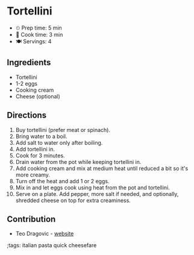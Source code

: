 # Tortellini

- ⏲ Prep time: 5 min
- 🍳 Cook time: 3 min
- 🍽 Servings: 4

## Ingredients

- Tortellini
- 1-2 eggs
- Cooking cream
- Cheese (optional)

## Directions

1. Buy tortellini (prefer meat or spinach).
2. Bring water to a boil.
3. Add salt to water only after boiling.
4. Add tortellini in.
5. Cook for 3 minutes.
6. Drain water from the pot while keeping tortellini in.
7. Add cooking cream and mix at medium heat until reduced a bit so it's more creamy.
8. Turn off the heat and add 1 or 2 eggs.
9. Mix in and let eggs cook using heat from the pot and tortellini.
10. Serve on a plate. Add pepper, more salt if needed, and optionally, shredded cheese on top for extra creaminess.

## Contribution

- Teo Dragovic - [website](https://teodragovic.com)

;tags: italian pasta quick cheesefare

